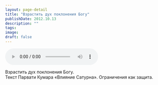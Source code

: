```yaml
---
layout: page-detail
title: "Взрастить дух поклонения Богу"
publishDate: 2012.10.13
description: ""
tags:
image:
draft: false
---
```


<audio title="2012.10.13 - Взрастить дух поклонения Богу.mp3" src="/upload/iblock/7c5/7c55fab55461dc51efefccba9d7466e7.mp3" controls=""></audio>

 Взрастить дух поклонения Богу.   
Текст Парвати Кумара «Влияние Сатурна». Ограничения как защита. 

  

